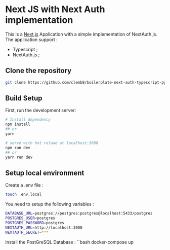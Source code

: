 # Next JS with Next Auth implementation

This is a [Next.js](https://nextjs.org/) Application with a simple implementation of NextAuth.js. The application support :
- Typescript ;
- NextAuth.js ;

## Clone the repository

```bash
git clone https://github.com/clemb8/boilerplate-next-auth-typescript-pg.git
```

## Build Setup

First, run the development server:

```bash
# Install dependency
npm install
## or
yarn

# serve with hot reload at localhost:3000
npm run dev
## or
yarn run dev
```
## Setup local environment

Create a .env file :
```bash
touch .env.local
```
You need to setup the following variables :
```bash
DATABASE_URL=postgres://postgres:postgres@localhost:5433/postgres
POSTGRES_USER=postgres
POSTGRES_PASSWORD=postgres
NEXTAUTH_URL=http://localhost:3000
NEXTAUTH_SECRET=***
```

Install the PostGreSQL Database :
``bash
docker-compose up
```
